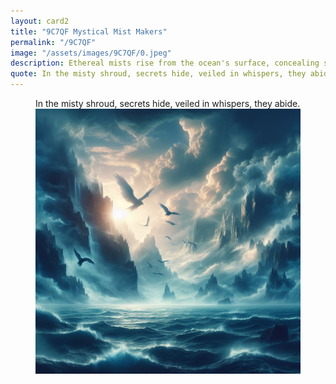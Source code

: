 ```yaml
---
layout: card2
title: "9C7QF Mystical Mist Makers"
permalink: "/9C7QF"
image: "/assets/images/9C7QF/0.jpeg"
description: Ethereal mists rise from the ocean's surface, concealing secrets in their swirling embrace.
quote: In the misty shroud, secrets hide, veiled in whispers, they abide.
---
```


<figure>
  <figcaption>In the misty shroud, secrets hide, veiled in whispers, they abide.</figcaption>
  <img src="/assets/images/9C7QF/0.jpeg" alt="Ethereal mists rise from the ocean's surface, concealing secrets in their swirling embrace." title="Ethereal mists rise from the ocean's surface, concealing secrets in their swirling embrace.">
</figure>


